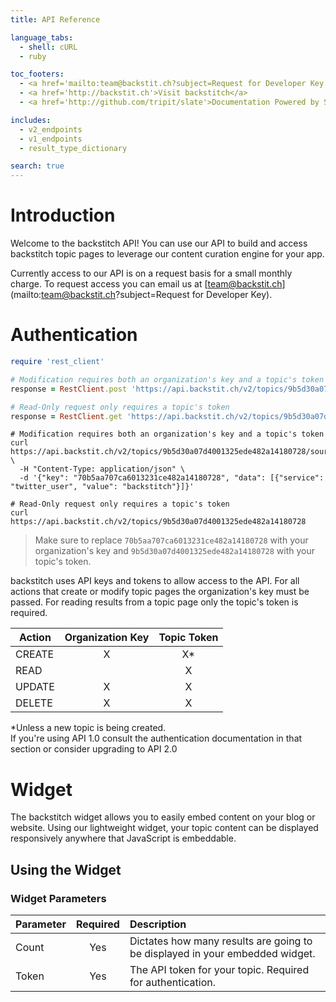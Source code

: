 ```yaml
---
title: API Reference

language_tabs:
  - shell: cURL
  - ruby

toc_footers:
  - <a href='mailto:team@backstit.ch?subject=Request for Developer Key'>Contact Us For A Developer Key</a>
  - <a href='http://backstit.ch'>Visit backstitch</a>
  - <a href='http://github.com/tripit/slate'>Documentation Powered by Slate</a>

includes:
  - v2_endpoints
  - v1_endpoints
  - result_type_dictionary

search: true
---
```


# Introduction

Welcome to the backstitch API!  You can use our API to build and access backstitch topic pages to leverage our content curation engine for your app.

Currently access to our API is on a request basis for a small monthly charge.  To request access you can email us at
[team@backstit.ch](mailto:team@backstit.ch?subject=Request for Developer Key).

# Authentication

```ruby
require 'rest_client'

# Modification requires both an organization's key and a topic's token
response = RestClient.post 'https://api.backstit.ch/v2/topics/9b5d30a07d4001325ede482a14180728/sources', :params => {:key => '70b5aa707ca6013231ce482a14180728', :data => [{:service => 'twitter_user', :value => 'backstitch'}]}

# Read-Only request only requires a topic's token
response = RestClient.get 'https://api.backstit.ch/v2/topics/9b5d30a07d4001325ede482a14180728'
```

<!-- ```python
import urllib
import urllib2

# Modification requires both an organization's key and a topic's token
endpoint = 'https://api.backstit.ch/v2/topics/9b5d30a07d4001325ede482a14180728/sources'
params = {'key': '70b5aa707ca6013231ce482a14180728', 'data': [{'service': 'twitter_user', 'value': 'backstitch'}]}
encoded_params = urllib.urlencode(params)
request = urllib2.Request(endpoint, encoded_params)
response = urllib2.urlopen(request)

# Read-Only request only requires a topic's token
response = urllib2.urlopen('https://api.backstit.ch/v2/topics/9b5d30a07d4001325ede482a14180728')
``` -->

```shell
# Modification requires both an organization's key and a topic's token
curl https://api.backstit.ch/v2/topics/9b5d30a07d4001325ede482a14180728/sources \
  -H "Content-Type: application/json" \
  -d '{"key": "70b5aa707ca6013231ce482a14180728", "data": [{"service": "twitter_user", "value": "backstitch"}]}'
  
# Read-Only request only requires a topic's token
curl https://api.backstit.ch/v2/topics/9b5d30a07d4001325ede482a14180728
```
> Make sure to replace `70b5aa707ca6013231ce482a14180728` with your organization's key and `9b5d30a07d4001325ede482a14180728` with your topic's token.

backstitch uses API keys and tokens to allow access to the API.  For all actions that create or modify topic pages
the organization's key must be passed.  For reading results from a topic page only the topic's token is required.

| Action | Organization Key | Topic Token|
|---------|:-------:|:-----------:|
CREATE | X | X* |
READ   |  |  X  |
UPDATE | X | X |
DELETE | X | X |

<aside class="notice">*Unless a new topic is being created.</aside>
<aside class="warning">
If you're using API 1.0 consult the authentication documentation in that section or consider upgrading to API 2.0
</aside>

# Widget 

The backstitch widget allows you to easily embed content on your blog or website. Using our lightweight widget, your topic content can be displayed responsively anywhere that JavaScript is embeddable. 

## Using the Widget

### Widget Parameters

| Parameter | Required | Description |
|---------|:-------:|:-----------|
| Count | Yes | Dictates how many results are going to be displayed in your embedded widget.  |
| Token | Yes | The API token for your topic. Required for authentication. |



